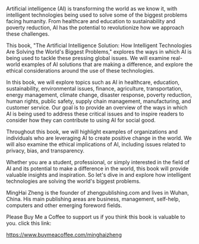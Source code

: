 
Artificial intelligence (AI) is transforming the world as we know it, with intelligent technologies being used to solve some of the biggest problems facing humanity. From healthcare and education to sustainability and poverty reduction, AI has the potential to revolutionize how we approach these challenges.

This book, "The Artificial Intelligence Solution: How Intelligent Technologies Are Solving the World's Biggest Problems," explores the ways in which AI is being used to tackle these pressing global issues. We will examine real-world examples of AI solutions that are making a difference, and explore the ethical considerations around the use of these technologies.

In this book, we will explore topics such as AI in healthcare, education, sustainability, environmental issues, finance, agriculture, transportation, energy management, climate change, disaster response, poverty reduction, human rights, public safety, supply chain management, manufacturing, and customer service. Our goal is to provide an overview of the ways in which AI is being used to address these critical issues and to inspire readers to consider how they can contribute to using AI for social good.

Throughout this book, we will highlight examples of organizations and individuals who are leveraging AI to create positive change in the world. We will also examine the ethical implications of AI, including issues related to privacy, bias, and transparency.

Whether you are a student, professional, or simply interested in the field of AI and its potential to make a difference in the world, this book will provide valuable insights and inspiration. So let's dive in and explore how intelligent technologies are solving the world's biggest problems.

MingHai Zheng is the founder of zhengpublishing.com and lives in Wuhan, China. His main publishing areas are business, management, self-help, computers and other emerging foreword fields.

Please Buy Me a Coffee to support us if you think this book is valuable to you. click this link:

https://www.buymeacoffee.com/minghaizheng
